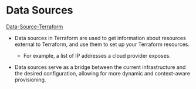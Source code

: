 # Data Sources

[Data-Source-Terraform](https://blog.knoldus.com/how-to-use-data-source-in-terraform/)

- Data sources in Terraform are used to get information about resources external to Terraform, and use them to set up your Terraform resources.
    - For example, a list of IP addresses a cloud provider exposes.
      
- Data sources serve as a bridge between the current infrastructure and the desired configuration, allowing for more dynamic and context-aware provisioning.
